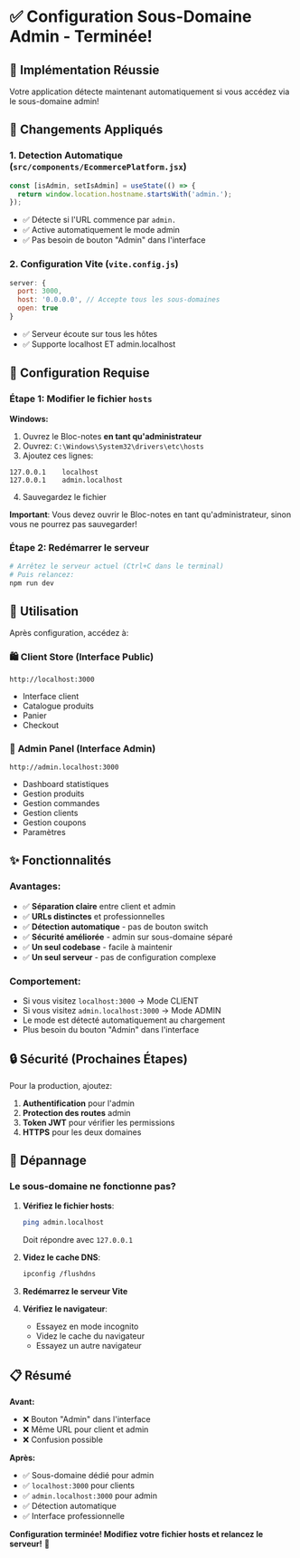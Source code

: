 # ✅ Configuration Sous-Domaine Admin - Terminée!

## 🎉 Implémentation Réussie

Votre application détecte maintenant automatiquement si vous accédez via le sous-domaine admin!

## 📝 Changements Appliqués

### 1. **Detection Automatique** (`src/components/EcommercePlatform.jsx`)
```javascript
const [isAdmin, setIsAdmin] = useState(() => {
  return window.location.hostname.startsWith('admin.');
});
```
- ✅ Détecte si l'URL commence par `admin.`
- ✅ Active automatiquement le mode admin
- ✅ Pas besoin de bouton "Admin" dans l'interface

### 2. **Configuration Vite** (`vite.config.js`)
```javascript
server: {
  port: 3000,
  host: '0.0.0.0', // Accepte tous les sous-domaines
  open: true
}
```
- ✅ Serveur écoute sur tous les hôtes
- ✅ Supporte localhost ET admin.localhost

## 🚀 Configuration Requise

### Étape 1: Modifier le fichier `hosts`

**Windows:**
1. Ouvrez le Bloc-notes **en tant qu'administrateur**
2. Ouvrez: `C:\Windows\System32\drivers\etc\hosts`
3. Ajoutez ces lignes:

```
127.0.0.1    localhost
127.0.0.1    admin.localhost
```

4. Sauvegardez le fichier

**Important**: Vous devez ouvrir le Bloc-notes en tant qu'administrateur, sinon vous ne pourrez pas sauvegarder!

### Étape 2: Redémarrer le serveur

```bash
# Arrêtez le serveur actuel (Ctrl+C dans le terminal)
# Puis relancez:
npm run dev
```

## 🎯 Utilisation

Après configuration, accédez à:

### 🛍️ **Client Store** (Interface Public)
```
http://localhost:3000
```
- Interface client
- Catalogue produits
- Panier
- Checkout

### 🔐 **Admin Panel** (Interface Admin)
```
http://admin.localhost:3000
```
- Dashboard statistiques
- Gestion produits
- Gestion commandes
- Gestion clients
- Gestion coupons
- Paramètres

## ✨ Fonctionnalités

### Avantages:
- ✅ **Séparation claire** entre client et admin
- ✅ **URLs distinctes** et professionnelles
- ✅ **Détection automatique** - pas de bouton switch
- ✅ **Sécurité améliorée** - admin sur sous-domaine séparé
- ✅ **Un seul codebase** - facile à maintenir
- ✅ **Un seul serveur** - pas de configuration complexe

### Comportement:
- Si vous visitez `localhost:3000` → Mode CLIENT
- Si vous visitez `admin.localhost:3000` → Mode ADMIN
- Le mode est détecté automatiquement au chargement
- Plus besoin du bouton "Admin" dans l'interface

## 🔒 Sécurité (Prochaines Étapes)

Pour la production, ajoutez:
1. **Authentification** pour l'admin
2. **Protection des routes** admin
3. **Token JWT** pour vérifier les permissions
4. **HTTPS** pour les deux domaines

## 🐛 Dépannage

### Le sous-domaine ne fonctionne pas?

1. **Vérifiez le fichier hosts**:
   ```bash
   ping admin.localhost
   ```
   Doit répondre avec `127.0.0.1`

2. **Videz le cache DNS**:
   ```bash
   ipconfig /flushdns
   ```

3. **Redémarrez le serveur Vite**

4. **Vérifiez le navigateur**:
   - Essayez en mode incognito
   - Videz le cache du navigateur
   - Essayez un autre navigateur

## 📋 Résumé

**Avant:**
- ❌ Bouton "Admin" dans l'interface
- ❌ Même URL pour client et admin
- ❌ Confusion possible

**Après:**
- ✅ Sous-domaine dédié pour admin
- ✅ `localhost:3000` pour clients
- ✅ `admin.localhost:3000` pour admin
- ✅ Détection automatique
- ✅ Interface professionnelle

**Configuration terminée! Modifiez votre fichier hosts et relancez le serveur!** 🎉

